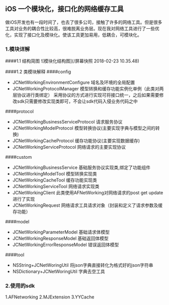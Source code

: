 ## iOS 一个模块化，接口化的网络缓存工具
做iOS开发也有一段时间了，也去了很多公司，接触了许多的网络工具。但是很多工具对业务的耦合性比较高，很难脱离业务层。现在我对网络工具进行了一些优化，实现了接口化及模块化。使该工具更加易用，低耦合，可模块化。

### 1.模块详解

####1.1 结构简图
![模块化结构图](/屏幕快照 2018-02-23 10.35.48)

####1.2 类模块解释
####config

- JCNetWorkingEnvironmentConfigure 域名及环境的全局配置
- JCNetWorkingProtocolManager 模型转换和缓存功能实例化单例（此类对两层协议进行类绑定）
采用协议的方式进行实现可将接口统一，之后如果需要修改sdk只需要修改实现类即可，不会让sdk代码入侵业务代码之中

####protocol
- JCNetWorkingBusinessServiceProtocol 请求服务协议
- JCNetWorkingModelProtocol           模型转换协议(主要实现字典与模型之间的转换)
- JCNetWorkingCacheProtocol           缓存功能协议(主要实现数据缓存)
- JCNetWorkingServiceProtocol  网络请求的主要实现协议

####custom
- JCNetWorkingBusinessService  基础服务协议实现类,绑定了功能组件
- JCNetWorkingModelTool        模型转换实现类
- JCNetWorkingCacheTool        缓存功能实现类
- JCNetWorkingServiceTool      网络请求实现类
- JCNetWorkingClient           此类使用AFNetWorking对网络请求的post get update进行了实现
- JCNetWorkingRequest          网络请求工具请求对象（封装和定义了请求参数及缓存功能）

####model
- JCNetWorkingParameterModel         基础请求体模型
- JCNetWorkingResponseModel          基础返回体模型
- JCNetWorkingErrorResponseModel  错误返回体模型

####tool
- NSString+JCNetWoringUtil       将json字典直接转化为格式好的json字符串
- NSDictionary+JCNetWoringUtil   字典去空工具

### 2.使用的sdk
1.AFNetworking
2.MJExtension
3.YYCache

